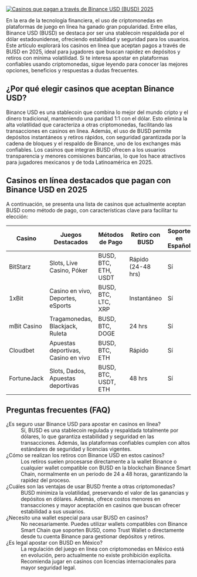 [![Casinos que pagan a través de Binance USD (BUSD) 2025](https://123-caf.pages.dev/gitsignup.png)](https://vrmoo.ru/Bt82HjjY)

<p>En la era de la tecnología financiera, el uso de criptomonedas en plataformas de juego en línea ha ganado gran popularidad. Entre ellas, Binance USD (BUSD) se destaca por ser una stablecoin respaldada por el dólar estadounidense, ofreciendo estabilidad y seguridad para los usuarios. Este artículo explorará los casinos en línea que aceptan pagos a través de BUSD en 2025, ideal para jugadores que buscan rapidez en depósitos y retiros con mínima volatilidad. Si te interesa apostar en plataformas confiables usando criptomonedas, sigue leyendo para conocer las mejores opciones, beneficios y respuestas a dudas frecuentes.</p>  <h2>¿Por qué elegir casinos que aceptan Binance USD?</h2> <p>Binance USD es una stablecoin que combina lo mejor del mundo cripto y el dinero tradicional, manteniendo una paridad 1:1 con el dólar. Esto elimina la alta volatilidad que caracteriza a otras criptomonedas, facilitando las transacciones en casinos en línea. Además, el uso de BUSD permite depósitos instantáneos y retiros rápidos, con seguridad garantizada por la cadena de bloques y el respaldo de Binance, uno de los exchanges más confiables. Los casinos que integran BUSD ofrecen a los usuarios transparencia y menores comisiones bancarias, lo que los hace atractivos para jugadores mexicanos y de toda Latinoamérica en 2025.</p>  <h2>Casinos en línea destacados que pagan con Binance USD en 2025</h2> <p>A continuación, se presenta una lista de casinos que actualmente aceptan BUSD como método de pago, con características clave para facilitar tu elección:</p>  <table>   <thead>     <tr>       <th>Casino</th>       <th>Juegos Destacados</th>       <th>Métodos de Pago</th>       <th>Retiro con BUSD</th>       <th>Soporte en Español</th>     </tr>   </thead>   <tbody>     <tr>       <td>BitStarz</td>       <td>Slots, Live Casino, Póker</td>       <td>BUSD, BTC, ETH, USDT</td>       <td>Rápido (24-48 hrs)</td>       <td>Sí</td>     </tr>     <tr>       <td>1xBit</td>       <td>Casino en vivo, Deportes, eSports</td>       <td>BUSD, BTC, LTC, XRP</td>       <td>Instantáneo</td>       <td>Sí</td>     </tr>     <tr>       <td>mBit Casino</td>       <td>Tragamonedas, Blackjack, Ruleta</td>       <td>BUSD, BTC, DOGE</td>       <td>24 hrs</td>       <td>Sí</td>     </tr>     <tr>       <td>Cloudbet</td>       <td>Apuestas deportivas, Casino en vivo</td>       <td>BUSD, BTC, ETH</td>       <td>Rápido</td>       <td>Sí</td>     </tr>     <tr>       <td>FortuneJack</td>       <td>Slots, Dados, Apuestas deportivas</td>       <td>BUSD, BTC, USDT, ETH</td>       <td>48 hrs</td>       <td>Sí</td>     </tr>   </tbody> </table>  <h2>Preguntas frecuentes (FAQ)</h2> <dl>   <dt>¿Es seguro usar Binance USD para apostar en casinos en línea?</dt>   <dd>Sí, BUSD es una stablecoin regulada y respaldada totalmente por dólares, lo que garantiza estabilidad y seguridad en las transacciones. Además, las plataformas confiables cumplen con altos estándares de seguridad y licencias vigentes.</dd>    <dt>¿Cómo se realizan los retiros con Binance USD en estos casinos?</dt>   <dd>Los retiros suelen procesarse directamente a la wallet Binance o cualquier wallet compatible con BUSD en la blockchain Binance Smart Chain, normalmente en un periodo de 24 a 48 horas, garantizando la rapidez del proceso.</dd>    <dt>¿Cuáles son las ventajas de usar BUSD frente a otras criptomonedas?</dt>   <dd>BUSD minimiza la volatilidad, preservando el valor de las ganancias y depósitos en dólares. Además, ofrece costos menores en transacciones y mayor aceptación en casinos que buscan ofrecer estabilidad a sus usuarios.</dd>    <dt>¿Necesito una wallet especial para usar BUSD en casinos?</dt>   <dd>No necesariamente. Puedes utilizar wallets compatibles con Binance Smart Chain que soporten BUSD, como Trust Wallet o directamente desde tu cuenta Binance para gestionar depósitos y retiros.</dd>    <dt>¿Es legal apostar con BUSD en México?</dt>   <dd>La regulación del juego en línea con criptomonedas en México está en evolución, pero actualmente no existe prohibición explícita. Recomienda jugar en casinos con licencias internacionales para mayor seguridad legal.</dd> </dl>